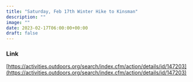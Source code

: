 ```yaml
---
title: "Saturday, Feb 17th Winter Hike to Kinsman" 
description: ""
image: ""
date: 2023-02-17T06:00:00+00:00
draft: false
---
```

### Link
[https://activities.outdoors.org/search/index.cfm/action/details/id/147203](https://activities.outdoors.org/search/index.cfm/action/details/id/147203) 

